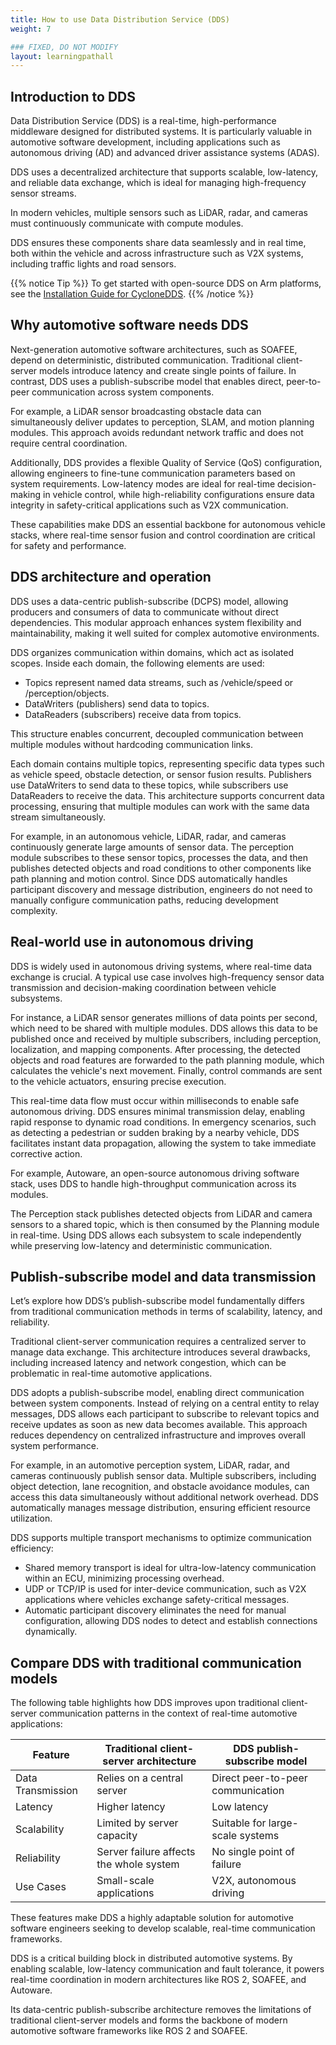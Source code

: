```yaml
---
title: How to use Data Distribution Service (DDS)
weight: 7

### FIXED, DO NOT MODIFY
layout: learningpathall
---
```


## Introduction to DDS
Data Distribution Service (DDS) is a real-time, high-performance middleware designed for distributed systems.
It is particularly valuable in automotive software development, including applications such as autonomous driving (AD) and advanced driver assistance systems (ADAS). 

DDS uses a decentralized architecture that supports scalable, low-latency, and reliable data exchange, which is ideal for managing high-frequency sensor streams.

In modern vehicles, multiple sensors such as LiDAR, radar, and cameras must continuously communicate with compute modules. 

DDS ensures these components share data seamlessly and in real time, both within the vehicle and across infrastructure such as V2X systems, including traffic lights and road sensors.

{{% notice Tip %}}
To get started with open-source DDS on Arm platforms, see the [Installation Guide for CycloneDDS](https://learn.arm.com/install-guides/cyclonedds).
{{% /notice %}}


## Why automotive software needs DDS

Next-generation automotive software architectures, such as SOAFEE, depend on deterministic, distributed communication. Traditional client-server models introduce latency and create single points of failure. In contrast, DDS uses a publish-subscribe model that enables direct, peer-to-peer communication across system components.

For example, a LiDAR sensor broadcasting obstacle data can simultaneously deliver updates to perception, SLAM, and motion planning modules. This approach avoids redundant network traffic and does not require central coordination.

Additionally, DDS provides a flexible Quality of Service (QoS) configuration, allowing engineers to fine-tune communication parameters based on system requirements. Low-latency modes are ideal for real-time decision-making in vehicle control, while high-reliability configurations ensure data integrity in safety-critical applications such as V2X communication.

These capabilities make DDS an essential backbone for autonomous vehicle stacks, where real-time sensor fusion and control coordination are critical for safety and performance.

## DDS architecture and operation

DDS uses a data-centric publish-subscribe (DCPS) model, allowing producers and consumers of data to communicate without direct dependencies. This modular approach enhances system flexibility and maintainability, making it well suited for complex automotive environments.

DDS organizes communication within domains, which act as isolated scopes. Inside each domain, the following elements are used:
- Topics represent named data streams, such as /vehicle/speed or /perception/objects.
- DataWriters (publishers) send data to topics.
- DataReaders (subscribers) receive data from topics.

This structure enables concurrent, decoupled communication between multiple modules without hardcoding communication links.

Each domain contains multiple topics, representing specific data types such as vehicle speed, obstacle detection, or sensor fusion results. Publishers use DataWriters to send data to these topics, while subscribers use DataReaders to receive the data. This architecture supports concurrent data processing, ensuring that multiple modules can work with the same data stream simultaneously.

For example, in an autonomous vehicle, LiDAR, radar, and cameras continuously generate large amounts of sensor data. The perception module subscribes to these sensor topics, processes the data, and then publishes detected objects and road conditions to other components like path planning and motion control. Since DDS automatically handles participant discovery and message distribution, engineers do not need to manually configure communication paths, reducing development complexity.

## Real-world use in autonomous driving

DDS is widely used in autonomous driving systems, where real-time data exchange is crucial. A typical use case involves high-frequency sensor data transmission and decision-making coordination between vehicle subsystems.

For instance, a LiDAR sensor generates millions of data points per second, which need to be shared with multiple modules. DDS allows this data to be published once and received by multiple subscribers, including perception, localization, and mapping components. After processing, the detected objects and road features are forwarded to the path planning module, which calculates the vehicle's next movement. Finally, control commands are sent to the vehicle actuators, ensuring precise execution.

This real-time data flow must occur within milliseconds to enable safe autonomous driving. DDS ensures minimal transmission delay, enabling rapid response to dynamic road conditions. In emergency scenarios, such as detecting a pedestrian or sudden braking by a nearby vehicle, DDS facilitates instant data propagation, allowing the system to take immediate corrective action.

For example, Autoware, an open-source autonomous driving software stack, uses DDS to handle high-throughput communication across its modules. 

The Perception stack publishes detected objects from LiDAR and camera sensors to a shared topic, which is then consumed by the Planning module in real-time. Using DDS allows each subsystem to scale independently while preserving low-latency and deterministic communication.

## Publish-subscribe model and data transmission

Let’s explore how DDS’s publish-subscribe model fundamentally differs from traditional communication methods in terms of scalability, latency, and reliability.

Traditional client-server communication requires a centralized server to manage data exchange. This architecture introduces several drawbacks, including increased latency and network congestion, which can be problematic in real-time automotive applications.

DDS adopts a publish-subscribe model, enabling direct communication between system components. Instead of relying on a central entity to relay messages, DDS allows each participant to subscribe to relevant topics and receive updates as soon as new data becomes available. This approach reduces dependency on centralized infrastructure and improves overall system performance.

For example, in an automotive perception system, LiDAR, radar, and cameras continuously publish sensor data. Multiple subscribers, including object detection, lane recognition, and obstacle avoidance modules, can access this data simultaneously without additional network overhead. DDS automatically manages message distribution, ensuring efficient resource utilization.

DDS supports multiple transport mechanisms to optimize communication efficiency:
* Shared memory transport is ideal for ultra-low-latency communication within an ECU, minimizing processing overhead.
* UDP or TCP/IP is used for inter-device communication, such as V2X applications where vehicles exchange safety-critical messages.
* Automatic participant discovery eliminates the need for manual configuration, allowing DDS nodes to detect and establish connections dynamically.

## Compare DDS with traditional communication models

The following table highlights how DDS improves upon traditional client-server communication patterns in the context of real-time automotive applications:

| Feature              | Traditional client-server architecture      | DDS publish-subscribe model       |
|----------------------|--------------------------------------------|---------------------------        |
| Data Transmission    | Relies on a central server                 | Direct peer-to-peer communication |
| Latency              | Higher latency                             | Low latency                       |
| Scalability          | Limited by server capacity                 | Suitable for large-scale systems  |
| Reliability          | Server failure affects the whole system    | No single point of failure        |
| Use Cases            | Small-scale applications                   | V2X, autonomous driving           |

These features make DDS a highly adaptable solution for automotive software engineers seeking to develop scalable, real-time communication frameworks.

DDS is a critical building block in distributed automotive systems. By enabling scalable, low-latency communication and fault tolerance, it powers real-time coordination in modern architectures like ROS 2, SOAFEE, and Autoware.

Its data-centric publish-subscribe architecture removes the limitations of traditional client-server models and forms the backbone of modern automotive software frameworks like ROS 2 and SOAFEE.



